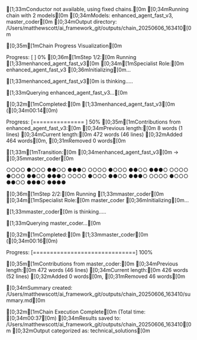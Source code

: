 [1;33mConductor not available, using fixed chains.[0m
[0;34mRunning chain with 2 models[0m
[0;34mModels: enhanced_agent_fast_v3, master_coder[0m
[0;34mOutput directory: /Users/matthewscott/ai_framework_git/outputs/chain_20250606_163410[0m

[0;35m[1mChain Progress Visualization[0m
Progress: [                              ] 0%
[0;36m[1mStep 1/2:[0m Running [1;33menhanced_agent_fast_v3[0m
[0;34m[1mSpecialist Role:[0m enhanced_agent_fast_v3
[0;36mInitializing[0m...

[1;33menhanced_agent_fast_v3[0m is thinking.....

[1;33mQuerying enhanced_agent_fast_v3...[0m

[0;32m[1mCompleted:[0m [1;33menhanced_agent_fast_v3[0m ([0;34m00:14[0m)
Progress: [===============               ] 50%
[0;35m[1mContributions from enhanced_agent_fast_v3:[0m
[0;34mPrevious length:[0m 8 words (1 lines)
[0;34mCurrent length:[0m 472 words (46 lines)
[0;32mAdded 464 words[0m, [0;31mRemoved 0 words[0m


[1;33m[1mTransition:[0m [0;34menhanced_agent_fast_v3[0m → [0;35mmaster_coder[0m
○○○○●○○○●●○○●●●○○○○○●○○○●●○○●●●○○○○○●○○○●●○○●●●○○○○○●○○○●●○○●●●○○○○○●○○○●●○○●●●○●●●●



[0;36m[1mStep 2/2:[0m Running [1;33mmaster_coder[0m
[0;34m[1mSpecialist Role:[0m master_coder
[0;36mInitializing[0m...

[1;33mmaster_coder[0m is thinking.....

[1;33mQuerying master_coder...[0m

[0;32m[1mCompleted:[0m [1;33mmaster_coder[0m ([0;34m00:16[0m)
Progress: [==============================] 100%

[0;35m[1mContributions from master_coder:[0m
[0;34mPrevious length:[0m 472 words (46 lines)
[0;34mCurrent length:[0m 426 words (52 lines)
[0;32mAdded 0 words[0m, [0;31mRemoved 46 words[0m

[0;34mSummary created: /Users/matthewscott/ai_framework_git/outputs/chain_20250606_163410/summary.md[0m

[0;32m[1mChain Execution Complete[0m (Total time: [0;34m00:37[0m)
[0;34mResults saved to: /Users/matthewscott/ai_framework_git/outputs/chain_20250606_163410[0m
[0;32mOutput categorized as: technical_solutions[0m
